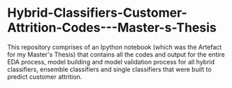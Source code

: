 # Hybrid-Classifiers-Customer-Attrition-Codes---Master-s-Thesis
This repository comprises of an Ipython notebook (which was the Artefact for my Master's Thesis) that contains all the codes and output for the entire EDA process, model building and model validation process for all hybrid classifiers, ensemble classifiers and single classifiers that were built to predict customer attrition.
